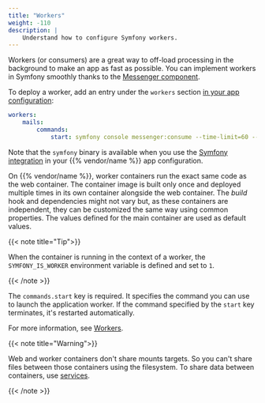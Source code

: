 ```yaml
---
title: "Workers"
weight: -110
description: |
    Understand how to configure Symfony workers.
---
```


Workers (or consumers) are a great way to off-load processing in the background
to make an app as fast as possible. 
You can implement workers in Symfony smoothly thanks to the [Messenger component](https://symfony.com/doc/current/components/messenger.html).

To deploy a worker, add an entry under the ``workers`` section [in your app configuration](../../create-apps/_index.md):

```yaml {configFile="app"}
workers:
    mails:
        commands:
            start: symfony console messenger:consume --time-limit=60 --memory-limit=128M
```

Note that the `symfony` binary is available when you use the [Symfony
integration](./integration) in your {{% vendor/name %}} app configuration.

On {{% vendor/name %}}, worker containers run the exact same code as the web container.
The container image is built only once and deployed multiple times in its own container alongside the web container. 
The *build* hook and dependencies might not vary but,
as these containers are independent, they can be customized the same way using common properties.
The values defined for the main container are used as default values.

{{< note title="Tip">}}

When the container is running in the context of a worker, the
`SYMFONY_IS_WORKER` environment variable is defined and set to `1`.

{{< /note >}}

The ``commands.start`` key is required.
It specifies the command you can use to launch the application worker.
If the command specified by the ``start`` key terminates, it's restarted automatically.

For more information, see [Workers](../../create-apps/app-reference#workers).

{{< note title="Warning">}}

Web and worker containers don't share mounts targets.
So you can't share files between those containers using the filesystem.
To share data between containers, use [services](../../add-services/_index.md).

{{< /note >}}